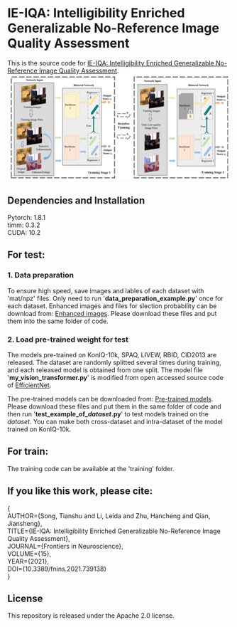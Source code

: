 # IE-IQA: Intelligibility Enriched Generalizable No-Reference Image Quality Assessment
This is the source code for [IE-IQA: Intelligibility Enriched Generalizable No-Reference Image Quality Assessment](https://www.frontiersin.org/articles/10.3389/fnins.2021.739138/full).![IE-IQA Framework](https://github.com/esnthere/IEIT/blob/main/framework.png)

## Dependencies and Installation
Pytorch: 1.8.1  
timm: 0.3.2  
CUDA: 10.2  

## For test:
### 1. Data preparation  
   To ensure high speed, save images and lables of each dataset with 'mat/npz' files. Only need to run '**data_preparation_example.py**' once for each dataset. Enhanced images and files for slection probability can be download from: [Enhanced images](https://pan.baidu.com/s/1vSeiH61x5TD5VIRn8NKOVw?pwd=wz98). Please download these files and put them into the same folder of code.
   
### 2. Load pre-trained weight for test  
   The models pre-trained on KonIQ-10k, SPAQ, LIVEW, RBID, CID2013 are released. The dataset are randomly splitted several times during training, and each released model is obtained from one split. The model file '**my_vision_transformer.py**' is modified from open accessed source code of [EfficientNet](https://github.com/lukemelas/EfficientNet-PyTorch/tree/master/efficientnet_pytorch). 
   
   The pre-trained models can be downloaded from: [Pre-trained models](https://pan.baidu.com/s/1IoGWFXKSi-ljYaWB6mOeaw?pwd=f4wv ). Please download these files and put them in the same folder of code and then run '**test_example_of_*dataset*.py**' to test models trained on the *dataset*. You can make both cross-dataset and intra-dataset of the model trained on KonIQ-10k.
   
   
## For train:  
The training code can be available at the 'training' folder.


## If you like this work, please cite:

{   
      AUTHOR={Song, Tianshu and Li, Leida and Zhu, Hancheng and Qian, Jiansheng},  
      TITLE={IE-IQA: Intelligibility Enriched Generalizable No-Reference Image Quality Assessment},     
      JOURNAL={Frontiers in Neuroscience},     
      VOLUME={15},         
      YEAR={2021},      
      DOI={10.3389/fnins.2021.739138}  
}
  
## License
This repository is released under the Apache 2.0 license.  


